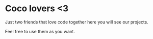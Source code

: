 # Coco lovers <3

Just two friends that love code together here you will see our projects.

Feel free to use them as you want.

